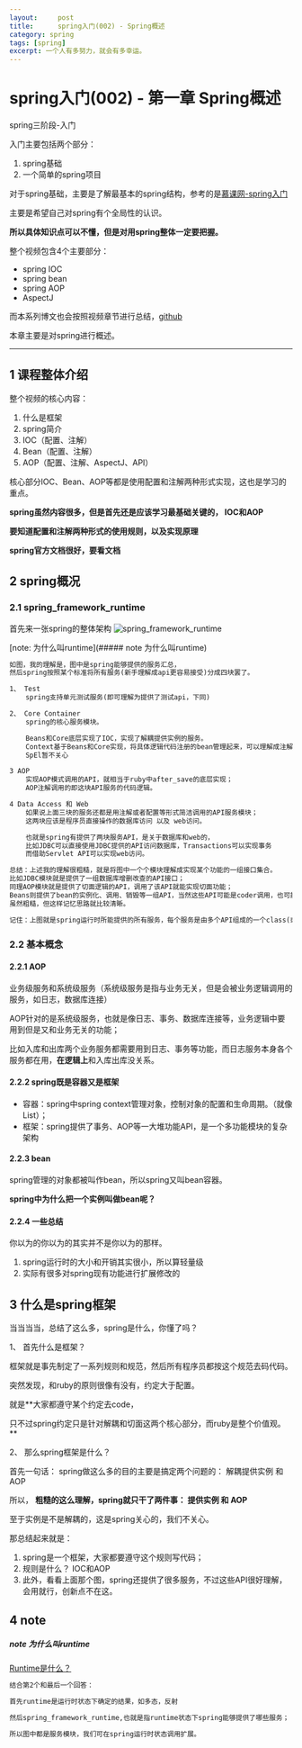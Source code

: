 ```yaml
---
layout:     post
title:      spring入门(002) - Spring概述
category: spring
tags: [spring]
excerpt: 一个人有多努力，就会有多幸运。
---
```


spring入门(002) - 第一章 Spring概述
=======================================

spring三阶段-入门

入门主要包括两个部分：

1. spring基础
2. 一个简单的spring项目

对于spring基础，主要是了解最基本的spring结构，参考的是[慕课网-spring入门](https://www.imooc.com/video/3663)

主要是希望自己对spring有个全局性的认识。

**所以具体知识点可以不懂，但是对用spring整体一定要把握。**

整个视频包含4个主要部分：

- spring IOC
- spring bean
- spring AOP
- AspectJ

而本系列博文也会按照视频章节进行总结，[github](https://github.com/hunzino1/spring_round_one)

本章主要是对spring进行概述。

-----------------------------------------

1 课程整体介绍
-----------------------------------------

整个视频的核心内容：

1. 什么是框架
2. spring简介
3. IOC（配置、注解）
4. Bean（配置、注解）
5. AOP（配置、注解、AspectJ、API）

核心部分IOC、Bean、AOP等都是使用配置和注解两种形式实现，这也是学习的重点。

**spring虽然内容很多，但是首先还是应该学习最基础关键的， IOC和AOP**

**要知道配置和注解两种形式的使用规则，以及实现原理**

**spring官方文档很好，要看文档**

2 spring概况
----------------------------------------------

### 2.1 spring_framework_runtime

首先来一张spring的整体架构
![spring_framework_runtime](https://hunzino1.github.io/assets/images/2019/spring/framework.png)

[note: 为什么叫runtime](##### note 为什么叫runtime)

```html
如图，我的理解是，图中是spring能够提供的服务汇总，
然后spring按照某个标准将所有服务(新手理解成api更容易接受)分成四块罢了。

1、 Test
    spring支持单元测试服务(即可理解为提供了测试api，下同)

2、 Core Container
    spring的核心服务模块。

    Beans和Core底层实现了IOC，实现了解耦提供实例的服务。
    Context基于Beans和Core实现，将具体逻辑代码注册的bean管理起来，可以理解成注解如@Service就是从这里拿到的实例。
    SpEl暂不关心

3 AOP
    实现AOP模式调用的API，就相当于ruby中after_save的底层实现；
    AOP注解调用的即这块API服务的代码逻辑。

4 Data Access 和 Web
    如果说上面三块的服务还都是用注解或者配置等形式简洁调用的API服务模块；
    这两块应该是程序员直接操作的数据库访问 以及 web访问。

    也就是spring有提供了两块服务API，是关于数据库和web的，
    比如JDBC可以直接使用JDBC提供的API访问数据库，Transactions可以实现事务
    而借助Servlet API可以实现web访问。

总结：上述我的理解很粗糙，就是将图中一个个模块理解成实现某个功能的一组接口集合。
比如JDBC模块就是提供了一组数据库增删改查的API接口；
同理AOP模块就是提供了切面逻辑的API，调用了该API就能实现切面功能；
Beans则提供了bean的实例化、调用、销毁等一组API，当然这些API可能是coder调用，也可能是spring内部调用（如销毁实例）
虽然粗糙，但这样记忆思路就比较清晰。

记住：上图就是spring运行时所能提供的所有服务，每个服务是由多个API组成的一个class(或者容器)。
```

### 2.2 基本概念

#### 2.2.1 AOP

  业务级服务和系统级服务（系统级服务是指与业务无关，但是会被业务逻辑调用的服务，如日志，数据库连接）

  AOP针对的是系统级服务，也就是像日志、事务、数据库连接等，业务逻辑中要用到但是又和业务无关的功能；

  比如入库和出库两个业务服务都需要用到日志、事务等功能，而日志服务本身各个服务都在用，**在逻辑上**和入库出库没关系。

#### 2.2.2 spring既是容器又是框架

- 容器：spring中spring context管理对象，控制对象的配置和生命周期。（就像List）；
- 框架：spring提供了事务、AOP等一大堆功能API，是一个多功能模块的复杂架构

#### 2.2.3 bean

spring管理的对象都被叫作bean，所以spring又叫bean容器。

**spring中为什么把一个实例叫做bean呢？**

#### 2.2.4 一些总结

你以为的你以为的其实并不是你以为的那样。

1. spring运行时的大小和开销其实很小，所以算轻量级
2. 实际有很多对spring现有功能进行扩展修改的

3 什么是spring框架
---------------------------------------------

当当当当，总结了这么多，spring是什么，你懂了吗？

1、 首先什么是框架？

框架就是事先制定了一系列规则和规范，然后所有程序员都按这个规范去码代码。

突然发现，和ruby的原则很像有没有，约定大于配置。

就是**大家都遵守某个约定去code，

只不过spring约定只是针对解耦和切面这两个核心部分，而ruby是整个价值观。**

2、 那么spring框架是什么？

首先一句话： spring做这么多的目的主要是搞定两个问题的： 解耦提供实例 和 AOP

所以， **粗糙的这么理解，spring就只干了两件事： 提供实例 和 AOP**

至于实例是不是解耦的，这是spring关心的，我们不关心。

那总结起来就是： 

1. spring是一个框架，大家都要遵守这个规则写代码；
2. 规则是什么？ IOC和AOP
3. 此外，看看上面那个图，spring还提供了很多服务，不过这些API很好理解，会用就行，创新点不在这。

4 note
--------------------------------------------

##### note 为什么叫runtime

[Runtime是什么？](https://www.cnblogs.com/larryzeal/p/5531759.html)

```html
结合第2个和最后一个回答：

首先runtime是运行时状态下确定的结果，如多态，反射

然后spring_framework_runtime,也就是指runtime状态下spring能够提供了哪些服务；

所以图中都是服务模块，我们可在spring运行时状态调用扩展。
```

